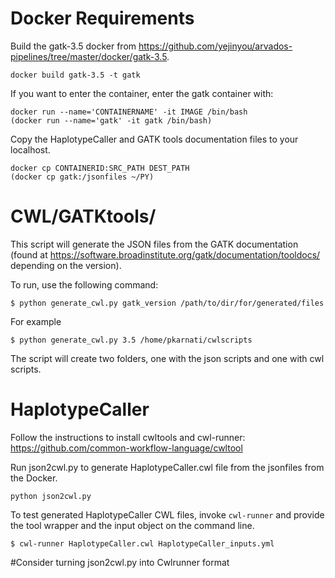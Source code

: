# Docker Requirements

Build the gatk-3.5 docker from https://github.com/yejinyou/arvados-pipelines/tree/master/docker/gatk-3.5.
```
docker build gatk-3.5 -t gatk
```
If you want to enter the container, enter the gatk container with: 
``` 
docker run --name='CONTAINERNAME' -it IMAGE /bin/bash 
(docker run --name='gatk' -it gatk /bin/bash)
```

Copy the HaplotypeCaller and GATK tools documentation files to your localhost. 
```
docker cp CONTAINERID:SRC_PATH DEST_PATH   
(docker cp gatk:/jsonfiles ~/PY)
```
# CWL/GATKtools/

This script will generate the JSON files from the GATK documentation (found at https://software.broadinstitute.org/gatk/documentation/tooldocs/ depending on the version).

To run, use the following command:
```
$ python generate_cwl.py gatk_version /path/to/dir/for/generated/files
```
For example
```
$ python generate_cwl.py 3.5 /home/pkarnati/cwlscripts
```
The script will create two folders, one with the json scripts and one with cwl scripts.


# HaplotypeCaller

Follow the instructions to install cwltools and cwl-runner: https://github.com/common-workflow-language/cwltool

Run json2cwl.py to generate HaplotypeCaller.cwl file from the jsonfiles from the Docker.
```
python json2cwl.py
```

To test generated HaplotypeCaller CWL files, invoke ```cwl-runner``` and provide the tool wrapper and the input object on the command line.
```
$ cwl-runner HaplotypeCaller.cwl HaplotypeCaller_inputs.yml
```

#Consider turning json2cwl.py into Cwlrunner format
